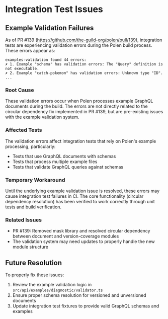 # Integration Test Issues

## Example Validation Failures

As of PR #139 (https://github.com/the-guild-org/polen/pull/139), integration tests are experiencing validation errors during the Polen build process. These errors appear as:

```
examples-validation found 44 errors:
✗ 1. Example "schema" has validation errors: The "Query" definition is not executable.
✗ 2. Example "catch-pokemon" has validation errors: Unknown type "ID".
...
```

### Root Cause

These validation errors occur when Polen processes example GraphQL documents during the build. The errors are not directly related to the circular dependency fix implemented in PR #139, but are pre-existing issues with the example validation system.

### Affected Tests

The validation errors affect integration tests that rely on Polen's example processing, particularly:

- Tests that use GraphQL documents with schemas
- Tests that process multiple example files
- Tests that validate GraphQL queries against schemas

### Temporary Workaround

Until the underlying example validation issue is resolved, these errors may cause integration test failures in CI. The core functionality (circular dependency resolution) has been verified to work correctly through unit tests and build verification.

### Related Issues

- PR #139: Removed mask library and resolved circular dependency between document and version-coverage modules
- The validation system may need updates to properly handle the new module structure

## Future Resolution

To properly fix these issues:

1. Review the example validation logic in `src/api/examples/diagnostic/validator.ts`
2. Ensure proper schema resolution for versioned and unversioned documents
3. Update integration test fixtures to provide valid GraphQL schemas and examples
